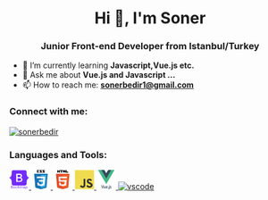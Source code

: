<h1 align="center">Hi 👋, I'm Soner</h1>
<h3 align="center"> Junior Front-end Developer from Istanbul/Turkey</h3>


- 🌱 I’m currently learning **Javascript,Vue.js etc.**
- 💬 Ask me about **Vue.js and Javascript ...**
- 📫 How to reach me: **sonerbedir1@gmail.com**

<h3 align="left">Connect with me:</h3>
<a href="https://www.linkedin.com/in/sonerbedir/" target="blank"><img align="center" src="https://cdn.jsdelivr.net/npm/simple-icons@3.0.1/icons/linkedin.svg" alt="sonerbedir" 
height="30" width="40" /></a>
<p align="left">

</p>

<h3 align="left">Languages and Tools:</h3>
<p align="left">
<a href="https://getbootstrap.com" target="_blank"> <img src="https://raw.githubusercontent.com/devicons/devicon/master/icons/bootstrap/bootstrap-plain-wordmark.svg" alt="bootstrap" width="35" height="35"/> </a>
<a href="https://www.w3schools.com/css/" target="_blank"> <img src="https://raw.githubusercontent.com/devicons/devicon/master/icons/css3/css3-original-wordmark.svg" alt="css3" width="35" height="35"/> </a><a href="https://www.w3.org/html/" target="_blank"> <img src="https://raw.githubusercontent.com/devicons/devicon/master/icons/html5/html5-original-wordmark.svg" alt="html5" width="35" height="35"/> </a> <a href="https://developer.mozilla.org/en-US/docs/Web/JavaScript" target="_blank"> <img src="https://raw.githubusercontent.com/devicons/devicon/master/icons/javascript/javascript-original.svg" alt="javascript" width="35" height="35"/> </a> <a href="https://vuejs.org/" target="_blank"> <img src="https://raw.githubusercontent.com/devicons/devicon/master/icons/vuejs/vuejs-original-wordmark.svg" alt="vuejs" width="35" height="35"/> </a> <a href="https://code.visualstudio.com/" target="_blank"> <img src="https://upload.wikimedia.org/wikipedia/commons/thumb/9/9a/Visual_Studio_Code_1.35_icon.svg/1024px-Visual_Studio_Code_1.35_icon.svg.png" alt="vscode" width="35" height="35"/> </a></p>




